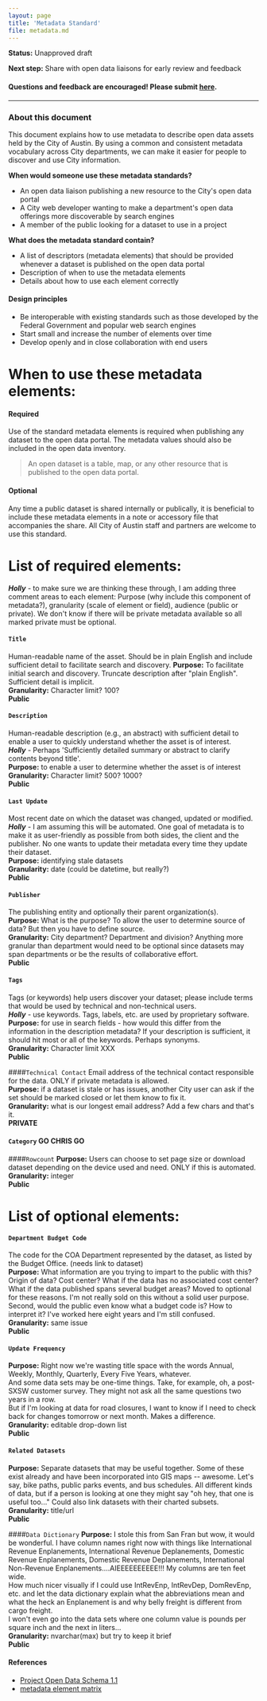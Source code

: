 ```yaml
---
layout: page
title: 'Metadata Standard'
file: metadata.md
---
```


**Status:** Unapproved draft  

**Next step:** Share with open data liaisons for early review and feedback  

#### Questions and feedback are encouraged! Please submit [here](https://github.com/cityofaustin/open-data-docs/milestones/Metadata%20Standard%20v1.0).

***

### About this document

This document explains how to use metadata to describe open data assets held by the City of Austin. By using a common and consistent metadata vocabulary across City departments, we can make it easier for people to discover and use City information. 

**When would someone use these metadata standards?**

* An open data liaison publishing a new resource to the City's open data portal
* A City web developer wanting to make a department's open data offerings more discoverable by search engines
* A member of the public looking for a dataset to use in a project

**What does the metadata standard contain?**

* A list of descriptors (metadata elements) that should be provided whenever a dataset is published on the open data portal
* Description of when to use the metadata elements
* Details about how to use each element correctly

#### Design principles

* Be interoperable with existing standards such as those developed by the Federal Government and popular web search engines
* Start small and increase the number of elements over time
* Develop openly and in close collaboration with end users

# When to use these metadata elements:

#### Required
Use of the standard metadata elements is required when publishing any dataset to the open data portal. The metadata values should also be included in the open data inventory. 
> An open dataset is a table, map, or any other resource that is published to the open data portal.

#### Optional
Any time a public dataset is shared internally or publically, it is beneficial to include these metadata elements in a note or accessory file that accompanies the share. All City of Austin staff and partners are welcome to use this standard. 

# List of required elements:

***Holly*** - to make sure we are thinking these through, I am adding three comment areas to each element:  Purpose (why include this component of metadata?), granularity (scale of element or field), audience (public or private).  We don't know if there will be private metadata available so all marked private must be optional.


#### `Title`
Human-readable name of the asset. Should be in plain English and include sufficient detail to facilitate search and discovery.
**Purpose:**  To facilitate initial search and discovery.  Truncate description after "plain English".  Sufficient detail is implicit.  
**Granularity:**  Character limit? 100?  
**Public**

#### `Description` 
Human-readable description (e.g., an abstract) with sufficient detail to enable a user to quickly understand whether the asset is of interest.   
***Holly*** - Perhaps 'Sufficiently detailed summary or abstract to clarify contents beyond title'.  
**Purpose:**  to enable a user to determine whether the asset is of interest  
**Granularity:** Character limit?  500?  1000?  
**Public**  

#### `Last Update`
Most recent date on which the dataset was changed, updated or modified.   
***Holly*** - I am assuming this will be automated.  One goal of metadata is to make it as user-friendly as possible from both sides, the client and the publisher.  No one wants to update their metadata every time they update their dataset.  
**Purpose:**  identifying stale datasets  
**Granularity:**  date (could be datetime, but really?)  
**Public**

#### `Publisher`
The publishing entity and optionally their parent organization(s).  
**Purpose:**  What is the purpose?  To allow the user to determine source of data?  But then you have to define source.  
**Granularity:**  City department?  Department and division?  Anything more granular than department would need to be optional since datasets may span departments or be the results of collaborative effort.  
**Public**

#### `Tags`
Tags (or keywords) help users discover your dataset; please include terms that would be used by technical and non-technical users.   
***Holly*** - use keywords.  Tags, labels, etc. are used by proprietary software.  
**Purpose:** for use in search fields - how would this differ from the information in the description metadata?  If your description is sufficient, it should hit most or all of the keywords.  Perhaps synonyms.  
**Granularity:** Character limit XXX  
**Public**

####`Technical Contact`
Email address of the technical contact responsible for the data.  ONLY if private metadata is allowed.   
**Purpose:**  if a dataset is stale or has issues, another City user can ask if the set should be marked closed or let them know to fix it.   
**Granularity:**  what is our longest email address?  Add a few chars and that's it.    
**PRIVATE**  

#### `Category`  GO CHRIS GO

####`Rowcount`
**Purpose:**  Users can choose to set page size or download dataset depending on the device used and need.  ONLY if this is automated.  
**Granularity:**  integer  
**Public**  


# List of optional elements: 


#### `Department Budget Code`
The code for the COA Department represented by the dataset, as listed by the Budget Office. (needs link to dataset)  
**Purpose:** What information are you trying to impart to the public with this?  Origin of data?  Cost center?  What if the data has no associated cost center?  What if the data published spans several budget areas?  Moved to optional for these reasons.  I'm not really sold on this without a solid user purpose.  Second, would the public even know what a budget code is?  How to interpret it?  I've worked here eight years and I'm still confused.  
**Granularity:**  same issue  
**Public**  

#### `Update Frequency`
**Purpose:** Right now we're wasting title space with the words Annual, Weekly, Monthly, Quarterly, Every Five Years, whatever.  
And some data sets may be one-time things.  Take, for example, oh, a post-SXSW customer survey.  They might not ask all the same questions two years in a row.   
But if I'm looking at data for road closures, I  want to know if I need to check back for changes tomorrow or next month. Makes a difference.  
**Granularity:**  editable drop-down list  
**Public**  

#### `Related Datasets`
**Purpose:**  Separate datasets that may be useful together.  Some of these exist already and have been incorporated into GIS maps -- awesome.  Let's say, bike paths, public parks events, and bus schedules.  All different kinds of data, but if a person is looking at one they might say "oh hey, that one is useful too..."  Could also link datasets with their charted subsets.  
**Granularity:**  title/url  
**Public**  

####`Data Dictionary`
**Purpose:**  I stole this from San Fran but wow, it would be wonderful.  I have column names right now with things like International Revenue Enplanements, International Revenue Deplanements, Domestic Revenue Enplanements, Domestic Revenue Deplanements, International Non-Revenue Enplanements....AIEEEEEEEEEE!!!  My columns are ten feet wide.  
How much nicer visually if I could use IntRevEnp, IntRevDep, DomRevEnp, etc. and let the data dictionary explain what the abbreviations mean and what the heck an Enplanement is and why belly freight is different from cargo freight.  
I won't even go into the data sets where one column value is pounds per square inch and the next in liters...  
**Granularity:**  nvarchar(max) but try to keep it brief  
**Public**  



#### References
- [Project Open Data Schema 1.1](https://project-open-data.cio.gov/v1.1/schema/)
- [metadata element matrix](https://docs.google.com/spreadsheets/d/1aKp0ygULe6u6Dbrtj3ZOXn4rN3SV5hv-K5Ho4vlT3EE/edit?usp=sharing)
